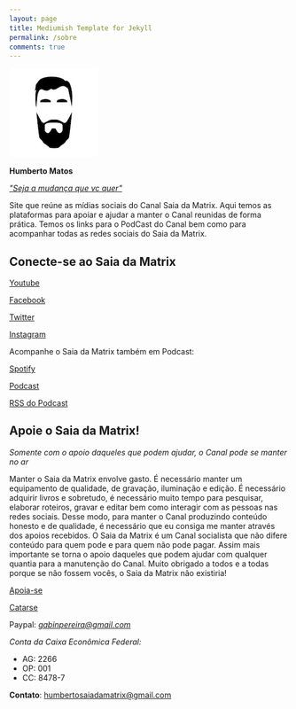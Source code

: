 ```yaml
---
layout: page
title: Mediumish Template for Jekyll
permalink: /sobre
comments: true
---
```


![Logo](images/logo.jpg)

**Humberto Matos**

*["Seja a mudança que vc quer"](https://www.youtube.com/channel/UC3qAUf53j_dUv09jH7jsUJw?view_as=subscriber "Seja a mudança que vc quer")*

Site que reúne as mídias sociais do Canal Saia da Matrix. Aqui temos as plataformas para apoiar e ajudar a manter o Canal reunidas de forma prática. Temos os links para o PodCast do Canal bem como para acompanhar todas as redes sociais do Saia da Matrix.

## Conecte-se ao Saia da Matrix

[Youtube](https://www.youtube.com/channel/UC3qAUf53j_dUv09jH7jsUJw?view_as=subscriber)

[Facebook](https://www.facebook.com/humbertosaiadamatrix/)

[Twitter](https://twitter.com/H1SaiaDaMatrix)

[Instagram](https://www.instagram.com/prof_humberto_matos/)


Acompanhe o Saia da Matrix também em Podcast:

[Spotify](https://open.spotify.com/show/5geBc0b4egUMH0SJRQcnr9)

[Podcast](http://humbertosaiadamatrix.libsyn.com/)

[RSS do Podcast](http://humbertosaiadamatrix.libsyn.com/rss)



## Apoie o Saia da Matrix!
*Somente com o apoio daqueles que podem ajudar, o Canal pode se manter no ar*

Manter o Saia da Matrix envolve gasto. É necessário manter um equipamento de qualidade, de gravação, iluminação e edição. É necessário adquirir livros e sobretudo, é necessário muito tempo para pesquisar, elaborar roteiros, gravar e editar bem como interagir com as pessoas nas redes sociais. Desse modo, para manter o Canal produzindo conteúdo honesto e de qualidade, é necessário que eu consiga me manter através dos apoios recebidos. O Saia da Matrix é um Canal socialista que não difere conteúdo para quem pode e para quem não pode pagar. Assim mais importante se torna o apoio daqueles que podem ajudar com qualquer quantia para a manutenção do Canal. Muito obrigado a todos e a todas porque se não fossem vocês, o Saia da Matrix não existiria!

[Apoia-se](https://apoia.se/mecenas_saia_da_matrix "Apoia-se")

[Catarse](https://www.catarse.me/mecenas_saia_da_matrix_ca83 "Catarse")

Paypal: *gabinpereira@gmail.com*


*Conta da Caixa Econômica Federal:*
* AG: 2266
* OP: 001
* CC: 8478-7


**Contato**: [humbertosaiadamatrix@gmail.com](humbertosaiadamatrix@gmail.com)
